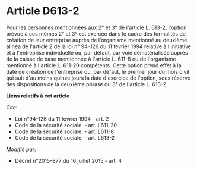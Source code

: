 # Article D613-2

Pour les personnes mentionnées aux 2° et 3° de l'article L. 613-2, l'option prévue à ces mêmes 2° et 3° est exercée dans le
cadre des formalités de création de leur entreprise auprès de l'organisme mentionné au deuxième alinéa de l'article 2 de la
loi n° 94-126 du 11 février 1994 relative à l'initiative et à l'entreprise individuelle ou, par défaut, par voie
dématérialisée auprès de la caisse de base mentionnée à l'article L. 611-8 ou de l'organisme mentionné à l'article L. 611-20
compétents. Cette option prend effet à la date de création de l'entreprise ou, par défaut, le premier jour du mois civil qui
suit d'au moins quinze jours la date d'exercice de l'option, sous réserve des dispositions de la deuxième phrase du 3° de
l'article L. 613-2.

**Liens relatifs à cet article**

_Cite_:

  - Loi n°94-126 du 11 février 1994 - art. 2
  - Code de la sécurité sociale. - art. L611-20
  - Code de la sécurité sociale. - art. L611-8
  - Code de la sécurité sociale. - art. L613-2

_Modifié par_:

  - Décret n°2015-877 du 16 juillet 2015 - art. 4
